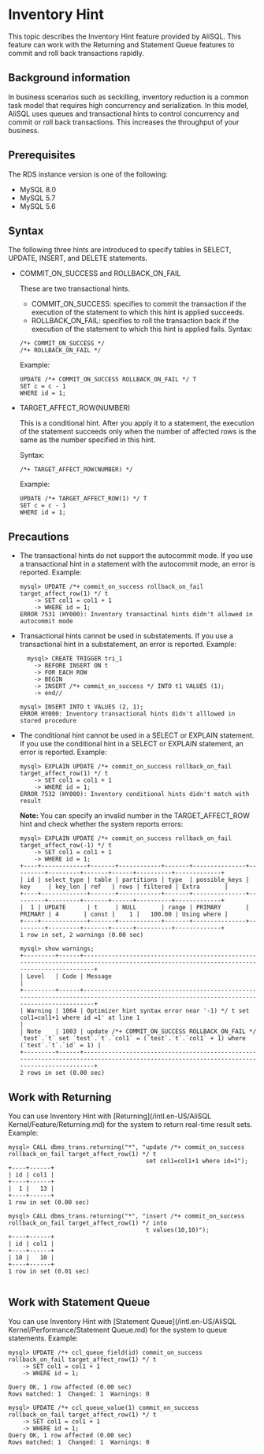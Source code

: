 # Inventory Hint

This topic describes the Inventory Hint feature provided by AliSQL. This feature can work with the Returning and Statement Queue features to commit and roll back transactions rapidly.

## Background information

In business scenarios such as seckilling, inventory reduction is a common task model that requires high concurrency and serialization. In this model, AliSQL uses queues and transactional hints to control concurrency and commit or roll back transactions. This increases the throughput of your business.

## Prerequisites

The RDS instance version is one of the following:

-   MySQL 8.0
-   MySQL 5.7
-   MySQL 5.6

## Syntax

The following three hints are introduced to specify tables in SELECT, UPDATE, INSERT, and DELETE statements.

-   COMMIT\_ON\_SUCCESS and ROLLBACK\_ON\_FAIL

    These are two transactional hints.

    -   COMMIT\_ON\_SUCCESS: specifies to commit the transaction if the execution of the statement to which this hint is applied succeeds.
    -   ROLLBACK\_ON\_FAIL: specifies to roll the transaction back if the execution of the statement to which this hint is applied fails.
    Syntax:

    ```
    /*+ COMMIT_ON_SUCCESS */
    /*+ ROLLBACK_ON_FAIL */
    ```

    Example:

    ```
    UPDATE /*+ COMMIT_ON_SUCCESS ROLLBACK_ON_FAIL */ T
    SET c = c - 1
    WHERE id = 1;
    ```

-   TARGET\_AFFECT\_ROW\(NUMBER\)

    This is a conditional hint. After you apply it to a statement, the execution of the statement succeeds only when the number of affected rows is the same as the number specified in this hint.

    Syntax:

    ```
    /*+ TARGET_AFFECT_ROW(NUMBER) */
    ```

    Example:

    ```
    UPDATE /*+ TARGET_AFFECT_ROW(1) */ T
    SET c = c - 1
    WHERE id = 1;
    ```


## Precautions

-   The transactional hints do not support the autocommit mode. If you use a transactional hint in a statement with the autocommit mode, an error is reported. Example:

    ```
    mysql> UPDATE /*+ commit_on_success rollback_on_fail target_affect_row(1) */ t
        -> SET col1 = col1 + 1
        -> WHERE id = 1;
    ERROR 7531 (HY000): Inventory transactinal hints didn't allowed in autocommit mode
    ```

-   Transactional hints cannot be used in substatements. If you use a transactional hint in a substatement, an error is reported. Example:

    ```
      mysql> CREATE TRIGGER tri_1
        -> BEFORE INSERT ON t
        -> FOR EACH ROW
        -> BEGIN
        -> INSERT /*+ commit_on_success */ INTO t1 VALUES (1);
        -> end//
    
    mysql> INSERT INTO t VALUES (2, 1);
    ERROR HY000: Inventory transactional hints didn't alllowed in stored procedure
    ```

-   The conditional hint cannot be used in a SELECT or EXPLAIN statement. If you use the conditional hint in a SELECT or EXPLAIN statement, an error is reported. Example:

    ```
    mysql> EXPLAIN UPDATE /*+ commit_on_success rollback_on_fail target_affect_row(1) */ t
        -> SET col1 = col1 + 1
        -> WHERE id = 1;
    ERROR 7532 (HY000): Inventory conditional hints didn't match with result
    ```

    **Note:** You can specify an invalid number in the TARGET\_AFFECT\_ROW hint and check whether the system reports errors:

    ```
    mysql> EXPLAIN UPDATE /*+ commit_on_success rollback_on_fail target_affect_row(-1) */ t
        -> SET col1 = col1 + 1
        -> WHERE id = 1;
    +----+-------------+-------+------------+-------+---------------+---------+---------+-------+------+----------+-------------+
    | id | select_type | table | partitions | type  | possible_keys | key     | key_len | ref   | rows | filtered | Extra       |
    +----+-------------+-------+------------+-------+---------------+---------+---------+-------+------+----------+-------------+
    |  1 | UPDATE      | t     | NULL       | range | PRIMARY       | PRIMARY | 4       | const |    1 |   100.00 | Using where |
    +----+-------------+-------+------------+-------+---------------+---------+---------+-------+------+----------+-------------+
    1 row in set, 2 warnings (0.00 sec)
    
    mysql> show warnings;
    +---------+------+-----------------------------------------------------------------------------------------------------------------------------------------+
    | Level   | Code | Message                                                                                                                                 |
    +---------+------+-----------------------------------------------------------------------------------------------------------------------------------------+
    | Warning | 1064 | Optimizer hint syntax error near '-1) */ t set col1=col1+1 where id =1' at line 1                                                       |
    | Note    | 1003 | update /*+ COMMIT_ON_SUCCESS ROLLBACK_ON_FAIL */ `test`.`t` set `test`.`t`.`col1` = (`test`.`t`.`col1` + 1) where (`test`.`t`.`id` = 1) |
    +---------+------+-----------------------------------------------------------------------------------------------------------------------------------------+
    2 rows in set (0.00 sec)
    ```


## Work with Returning

You can use Inventory Hint with [Returning](/intl.en-US/AliSQL Kernel/Feature/Returning.md) for the system to return real-time result sets. Example:

```
mysql> CALL dbms_trans.returning("*", "update /*+ commit_on_success rollback_on_fail target_affect_row(1) */ t
                                       set col1=col1+1 where id=1");
+----+------+
| id | col1 |
+----+------+
|  1 |   13 |
+----+------+
1 row in set (0.00 sec)

mysql> CALL dbms_trans.returning("*", "insert /*+ commit_on_success rollback_on_fail target_affect_row(1) */ into
                                       t values(10,10)");
+----+------+
| id | col1 |
+----+------+
| 10 |   10 |
+----+------+
1 row in set (0.01 sec)
			
```

## Work with Statement Queue

You can use Inventory Hint with [Statement Queue](/intl.en-US/AliSQL Kernel/Performance/Statement Queue.md) for the system to queue statements. Example:

```
mysql> UPDATE /*+ ccl_queue_field(id) commit_on_success rollback_on_fail target_affect_row(1) */ t
    -> SET col1 = col1 + 1
    -> WHERE id = 1;

Query OK, 1 row affected (0.00 sec)
Rows matched: 1  Changed: 1  Warnings: 0

mysql> UPDATE /*+ ccl_queue_value(1) commit_on_success rollback_on_fail target_affect_row(1) */ t
    -> SET col1 = col1 + 1
    -> WHERE id = 1;
Query OK, 1 row affected (0.00 sec)
Rows matched: 1  Changed: 1  Warnings: 0
```

